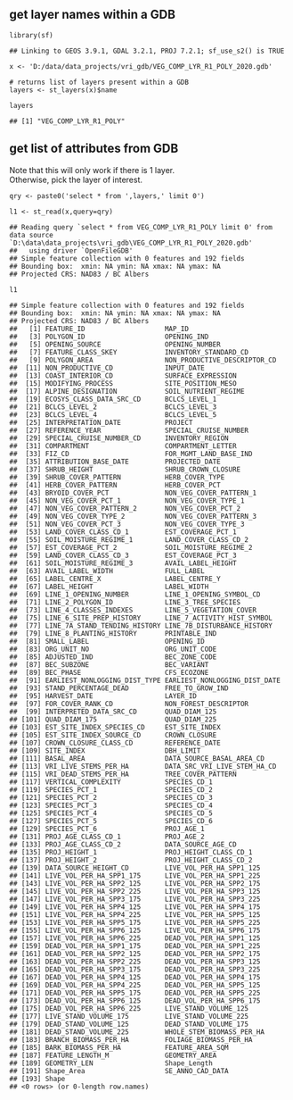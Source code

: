 ## get layer names within a GDB

    library(sf)

    ## Linking to GEOS 3.9.1, GDAL 3.2.1, PROJ 7.2.1; sf_use_s2() is TRUE

    x <- 'D:/data/data_projects/vri_gdb/VEG_COMP_LYR_R1_POLY_2020.gdb'

    # returns list of layers present within a GDB
    layers <- st_layers(x)$name

    layers

    ## [1] "VEG_COMP_LYR_R1_POLY"

## get list of attributes from GDB

Note that this will only work if there is 1 layer.  
Otherwise, pick the layer of interest.

    qry <- paste0('select * from ',layers,' limit 0')

    l1 <- st_read(x,query=qry)

    ## Reading query `select * from VEG_COMP_LYR_R1_POLY limit 0' from data source `D:\data\data_projects\vri_gdb\VEG_COMP_LYR_R1_POLY_2020.gdb' 
    ##   using driver `OpenFileGDB'
    ## Simple feature collection with 0 features and 192 fields
    ## Bounding box:  xmin: NA ymin: NA xmax: NA ymax: NA
    ## Projected CRS: NAD83 / BC Albers

    l1

    ## Simple feature collection with 0 features and 192 fields
    ## Bounding box:  xmin: NA ymin: NA xmax: NA ymax: NA
    ## Projected CRS: NAD83 / BC Albers
    ##   [1] FEATURE_ID                    MAP_ID                       
    ##   [3] POLYGON_ID                    OPENING_IND                  
    ##   [5] OPENING_SOURCE                OPENING_NUMBER               
    ##   [7] FEATURE_CLASS_SKEY            INVENTORY_STANDARD_CD        
    ##   [9] POLYGON_AREA                  NON_PRODUCTIVE_DESCRIPTOR_CD 
    ##  [11] NON_PRODUCTIVE_CD             INPUT_DATE                   
    ##  [13] COAST_INTERIOR_CD             SURFACE_EXPRESSION           
    ##  [15] MODIFYING_PROCESS             SITE_POSITION_MESO           
    ##  [17] ALPINE_DESIGNATION            SOIL_NUTRIENT_REGIME         
    ##  [19] ECOSYS_CLASS_DATA_SRC_CD      BCLCS_LEVEL_1                
    ##  [21] BCLCS_LEVEL_2                 BCLCS_LEVEL_3                
    ##  [23] BCLCS_LEVEL_4                 BCLCS_LEVEL_5                
    ##  [25] INTERPRETATION_DATE           PROJECT                      
    ##  [27] REFERENCE_YEAR                SPECIAL_CRUISE_NUMBER        
    ##  [29] SPECIAL_CRUISE_NUMBER_CD      INVENTORY_REGION             
    ##  [31] COMPARTMENT                   COMPARTMENT_LETTER           
    ##  [33] FIZ_CD                        FOR_MGMT_LAND_BASE_IND       
    ##  [35] ATTRIBUTION_BASE_DATE         PROJECTED_DATE               
    ##  [37] SHRUB_HEIGHT                  SHRUB_CROWN_CLOSURE          
    ##  [39] SHRUB_COVER_PATTERN           HERB_COVER_TYPE              
    ##  [41] HERB_COVER_PATTERN            HERB_COVER_PCT               
    ##  [43] BRYOID_COVER_PCT              NON_VEG_COVER_PATTERN_1      
    ##  [45] NON_VEG_COVER_PCT_1           NON_VEG_COVER_TYPE_1         
    ##  [47] NON_VEG_COVER_PATTERN_2       NON_VEG_COVER_PCT_2          
    ##  [49] NON_VEG_COVER_TYPE_2          NON_VEG_COVER_PATTERN_3      
    ##  [51] NON_VEG_COVER_PCT_3           NON_VEG_COVER_TYPE_3         
    ##  [53] LAND_COVER_CLASS_CD_1         EST_COVERAGE_PCT_1           
    ##  [55] SOIL_MOISTURE_REGIME_1        LAND_COVER_CLASS_CD_2        
    ##  [57] EST_COVERAGE_PCT_2            SOIL_MOISTURE_REGIME_2       
    ##  [59] LAND_COVER_CLASS_CD_3         EST_COVERAGE_PCT_3           
    ##  [61] SOIL_MOISTURE_REGIME_3        AVAIL_LABEL_HEIGHT           
    ##  [63] AVAIL_LABEL_WIDTH             FULL_LABEL                   
    ##  [65] LABEL_CENTRE_X                LABEL_CENTRE_Y               
    ##  [67] LABEL_HEIGHT                  LABEL_WIDTH                  
    ##  [69] LINE_1_OPENING_NUMBER         LINE_1_OPENING_SYMBOL_CD     
    ##  [71] LINE_2_POLYGON_ID             LINE_3_TREE_SPECIES          
    ##  [73] LINE_4_CLASSES_INDEXES        LINE_5_VEGETATION_COVER      
    ##  [75] LINE_6_SITE_PREP_HISTORY      LINE_7_ACTIVITY_HIST_SYMBOL  
    ##  [77] LINE_7A_STAND_TENDING_HISTORY LINE_7B_DISTURBANCE_HISTORY  
    ##  [79] LINE_8_PLANTING_HISTORY       PRINTABLE_IND                
    ##  [81] SMALL_LABEL                   OPENING_ID                   
    ##  [83] ORG_UNIT_NO                   ORG_UNIT_CODE                
    ##  [85] ADJUSTED_IND                  BEC_ZONE_CODE                
    ##  [87] BEC_SUBZONE                   BEC_VARIANT                  
    ##  [89] BEC_PHASE                     CFS_ECOZONE                  
    ##  [91] EARLIEST_NONLOGGING_DIST_TYPE EARLIEST_NONLOGGING_DIST_DATE
    ##  [93] STAND_PERCENTAGE_DEAD         FREE_TO_GROW_IND             
    ##  [95] HARVEST_DATE                  LAYER_ID                     
    ##  [97] FOR_COVER_RANK_CD             NON_FOREST_DESCRIPTOR        
    ##  [99] INTERPRETED_DATA_SRC_CD       QUAD_DIAM_125                
    ## [101] QUAD_DIAM_175                 QUAD_DIAM_225                
    ## [103] EST_SITE_INDEX_SPECIES_CD     EST_SITE_INDEX               
    ## [105] EST_SITE_INDEX_SOURCE_CD      CROWN_CLOSURE                
    ## [107] CROWN_CLOSURE_CLASS_CD        REFERENCE_DATE               
    ## [109] SITE_INDEX                    DBH_LIMIT                    
    ## [111] BASAL_AREA                    DATA_SOURCE_BASAL_AREA_CD    
    ## [113] VRI_LIVE_STEMS_PER_HA         DATA_SRC_VRI_LIVE_STEM_HA_CD 
    ## [115] VRI_DEAD_STEMS_PER_HA         TREE_COVER_PATTERN           
    ## [117] VERTICAL_COMPLEXITY           SPECIES_CD_1                 
    ## [119] SPECIES_PCT_1                 SPECIES_CD_2                 
    ## [121] SPECIES_PCT_2                 SPECIES_CD_3                 
    ## [123] SPECIES_PCT_3                 SPECIES_CD_4                 
    ## [125] SPECIES_PCT_4                 SPECIES_CD_5                 
    ## [127] SPECIES_PCT_5                 SPECIES_CD_6                 
    ## [129] SPECIES_PCT_6                 PROJ_AGE_1                   
    ## [131] PROJ_AGE_CLASS_CD_1           PROJ_AGE_2                   
    ## [133] PROJ_AGE_CLASS_CD_2           DATA_SOURCE_AGE_CD           
    ## [135] PROJ_HEIGHT_1                 PROJ_HEIGHT_CLASS_CD_1       
    ## [137] PROJ_HEIGHT_2                 PROJ_HEIGHT_CLASS_CD_2       
    ## [139] DATA_SOURCE_HEIGHT_CD         LIVE_VOL_PER_HA_SPP1_125     
    ## [141] LIVE_VOL_PER_HA_SPP1_175      LIVE_VOL_PER_HA_SPP1_225     
    ## [143] LIVE_VOL_PER_HA_SPP2_125      LIVE_VOL_PER_HA_SPP2_175     
    ## [145] LIVE_VOL_PER_HA_SPP2_225      LIVE_VOL_PER_HA_SPP3_125     
    ## [147] LIVE_VOL_PER_HA_SPP3_175      LIVE_VOL_PER_HA_SPP3_225     
    ## [149] LIVE_VOL_PER_HA_SPP4_125      LIVE_VOL_PER_HA_SPP4_175     
    ## [151] LIVE_VOL_PER_HA_SPP4_225      LIVE_VOL_PER_HA_SPP5_125     
    ## [153] LIVE_VOL_PER_HA_SPP5_175      LIVE_VOL_PER_HA_SPP5_225     
    ## [155] LIVE_VOL_PER_HA_SPP6_125      LIVE_VOL_PER_HA_SPP6_175     
    ## [157] LIVE_VOL_PER_HA_SPP6_225      DEAD_VOL_PER_HA_SPP1_125     
    ## [159] DEAD_VOL_PER_HA_SPP1_175      DEAD_VOL_PER_HA_SPP1_225     
    ## [161] DEAD_VOL_PER_HA_SPP2_125      DEAD_VOL_PER_HA_SPP2_175     
    ## [163] DEAD_VOL_PER_HA_SPP2_225      DEAD_VOL_PER_HA_SPP3_125     
    ## [165] DEAD_VOL_PER_HA_SPP3_175      DEAD_VOL_PER_HA_SPP3_225     
    ## [167] DEAD_VOL_PER_HA_SPP4_125      DEAD_VOL_PER_HA_SPP4_175     
    ## [169] DEAD_VOL_PER_HA_SPP4_225      DEAD_VOL_PER_HA_SPP5_125     
    ## [171] DEAD_VOL_PER_HA_SPP5_175      DEAD_VOL_PER_HA_SPP5_225     
    ## [173] DEAD_VOL_PER_HA_SPP6_125      DEAD_VOL_PER_HA_SPP6_175     
    ## [175] DEAD_VOL_PER_HA_SPP6_225      LIVE_STAND_VOLUME_125        
    ## [177] LIVE_STAND_VOLUME_175         LIVE_STAND_VOLUME_225        
    ## [179] DEAD_STAND_VOLUME_125         DEAD_STAND_VOLUME_175        
    ## [181] DEAD_STAND_VOLUME_225         WHOLE_STEM_BIOMASS_PER_HA    
    ## [183] BRANCH_BIOMASS_PER_HA         FOLIAGE_BIOMASS_PER_HA       
    ## [185] BARK_BIOMASS_PER_HA           FEATURE_AREA_SQM             
    ## [187] FEATURE_LENGTH_M              GEOMETRY_AREA                
    ## [189] GEOMETRY_LEN                  Shape_Length                 
    ## [191] Shape_Area                    SE_ANNO_CAD_DATA             
    ## [193] Shape                        
    ## <0 rows> (or 0-length row.names)

